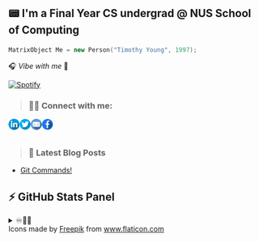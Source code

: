 ## 📟 I'm a Final Year CS undergrad @ NUS School of Computing 

```cpp
MatrixObject Me = new Person("Timothy Young", 1997);
```
🎧 _Vibe with me_ 🎺

[![Spotify](https://spotify-stats-timothyoung97.vercel.app/api/spotify)](https://open.spotify.com/user/31qd72w5v25ss2gn6tpaoaenqfru)


> ### 🤝🏼 Connect with me:

[<img align="left" alt="Timothyoung | LinkedIn" width="22px" src="public\linkedin.png" />][linkedin]
[<img align="left" alt="Timothyoung | Twitter" width="22px" src="public\twitter.png" />][twitter]
[<img align="left" alt="Timothyoung | Email" width="22px" src="public\email.png" />][email]
[<img align="left" alt="Timothyoung | Facebook" width="22px" src="public\facebook.png" />][facebook]

<br />
<br />

> ### 📕 Latest Blog Posts

<!-- BLOG-POST-LIST:START -->
- [Git Commands!](https://dev.to/timothyoung97/git-commands-3pkh)
<!-- BLOG-POST-LIST:END -->

## ⚡ GitHub Stats Panel

<details>
  <summary>♾️📶🆙</summary>

  <h4><i>Recent Activities</i></h2>

<!--START_SECTION:activity-->
1. ❗ Opened issue [#3](https://github.com/Timothyoung97/RenderingEngine/issues/3) in [Timothyoung97/RenderingEngine](https://github.com/Timothyoung97/RenderingEngine)
2. ❗ Opened issue [#2](https://github.com/Timothyoung97/RenderingEngine/issues/2) in [Timothyoung97/RenderingEngine](https://github.com/Timothyoung97/RenderingEngine)
3. 💪 Opened PR [#403](https://github.com/CS3247-Game-Development-Team-6/Doodles/pull/403) in [CS3247-Game-Development-Team-6/Doodles](https://github.com/CS3247-Game-Development-Team-6/Doodles)
4. ❗️ Closed issue [#386](https://github.com/CS3247-Game-Development-Team-6/Doodles/issues/386) in [CS3247-Game-Development-Team-6/Doodles](https://github.com/CS3247-Game-Development-Team-6/Doodles)
5. 🗣 Commented on [#386](https://github.com/CS3247-Game-Development-Team-6/Doodles/issues/386) in [CS3247-Game-Development-Team-6/Doodles](https://github.com/CS3247-Game-Development-Team-6/Doodles)
<!--END_SECTION:activity-->

---

<h4><i>General Stats</i></h2>

  <p align="center">
    <code><img align="center" src="https://github-readme-stats.vercel.app/api?username=Timothyoung97&count_private=true&show_icons=true&theme=blue-green" /></code>
    <code><img align="center" src="https://github-readme-stats.vercel.app/api/top-langs/?username=Timothyoung97&theme=blue-green&count_private=true" /></code>
  </p>  

---

<h4><i>Activity</i></h2>

  <p align="center">
    <code><img align="center" src="http://github-readme-streak-stats.herokuapp.com?user=Timothyoung97&theme=chartreuse-dark&date_format=M%20j%5B%2C%20Y%5D" /></code>
  </p>  

---

<h4><i>Contribution Graph</i></h2>

  <p align="center">
    <code><img align="center" src="./profile-3d-contrib/profile-night-green.svg" /></code>
  </p>  

---

<h4><i>Wakatime Stats</i></h2>
    
<!--START_SECTION:waka-->
![Code Time](http://img.shields.io/badge/Code%20Time-1%2C104%20hrs%2020%20mins-blue)

![Profile Views](http://img.shields.io/badge/Profile%20Views-1-blue)

![Lines of code](https://img.shields.io/badge/From%20Hello%20World%20I%27ve%20Written-13.9%20million%20lines%20of%20code-blue)

**🐱 My GitHub Data** 

> 📦 2.1 MB Used in GitHub's Storage 
 > 
> 💼 Opted to Hire
 > 
> 📜 25 Public Repositories 
 > 
> 🔑 25 Private Repositories 
 > 
**I'm an Early 🐤** 

```text
🌞 Morning                4972 commits        ███░░░░░░░░░░░░░░░░░░░░░░   12.74 % 
🌆 Daytime                20456 commits       █████████████░░░░░░░░░░░░   52.39 % 
🌃 Evening                9738 commits        ██████░░░░░░░░░░░░░░░░░░░   24.94 % 
🌙 Night                  3876 commits        ██░░░░░░░░░░░░░░░░░░░░░░░   09.93 % 
```
📅 **I'm Most Productive on Saturday** 

```text
Monday                   6732 commits        ████░░░░░░░░░░░░░░░░░░░░░   17.24 % 
Tuesday                  5696 commits        ████░░░░░░░░░░░░░░░░░░░░░   14.59 % 
Wednesday                7174 commits        █████░░░░░░░░░░░░░░░░░░░░   18.38 % 
Thursday                 5842 commits        ████░░░░░░░░░░░░░░░░░░░░░   14.96 % 
Friday                   3485 commits        ██░░░░░░░░░░░░░░░░░░░░░░░   08.93 % 
Saturday                 7410 commits        █████░░░░░░░░░░░░░░░░░░░░   18.98 % 
Sunday                   2703 commits        ██░░░░░░░░░░░░░░░░░░░░░░░   06.92 % 
```


📊 **This Week I Spent My Time On** 

```text
🕑︎ Time Zone: Asia/Singapore

💬 Programming Languages: 
C++                      1 hr 31 mins        ███████████████████████░░   90.67 % 
HLSL                     9 mins              ██░░░░░░░░░░░░░░░░░░░░░░░   09.33 % 

🔥 Editors: 
VS Code                  1 hr 28 mins        ██████████████████████░░░   87.59 % 
Visual Studio            12 mins             ███░░░░░░░░░░░░░░░░░░░░░░   12.41 % 

🐱‍💻 Projects: 
cs3203-spa [GitHub]      1 hr 28 mins        ██████████████████████░░░   87.35 % 
RenderingEngine          12 mins             ███░░░░░░░░░░░░░░░░░░░░░░   12.41 % 
23s2-cp-spa-team-17      0 secs              ░░░░░░░░░░░░░░░░░░░░░░░░░   00.25 % 

💻 Operating System: 
Mac                      1 hr 28 mins        ██████████████████████░░░   87.59 % 
Windows                  12 mins             ███░░░░░░░░░░░░░░░░░░░░░░   12.41 % 
```

**I Mostly Code in C++** 

```text
C++                      8 repos             ██████░░░░░░░░░░░░░░░░░░░   24.24 % 
Python                   5 repos             ████░░░░░░░░░░░░░░░░░░░░░   15.15 % 
HTML                     2 repos             ██░░░░░░░░░░░░░░░░░░░░░░░   06.06 % 
Makefile                 1 repo              █░░░░░░░░░░░░░░░░░░░░░░░░   03.03 % 
HLSL                     1 repo              █░░░░░░░░░░░░░░░░░░░░░░░░   03.03 % 
```



**Timeline**

![Lines of Code chart](https://raw.githubusercontent.com/Timothyoung97/Timothyoung97/main/assets/bar_graph.png)


 Last Updated on 07/04/2024 18:38:16 UTC
<!--END_SECTION:waka-->
    
</details>

[facebook]: https://www.facebook.com/TimYoung97
[email]: mailto:e0518553@u.nus.edu
[twitter]: https://twitter.com/timothyoung97
[linkedin]: https://www.linkedin.com/in/shiyuan-yang97/

<div>Icons made by <a href="https://www.freepik.com" title="Freepik">Freepik</a> from <a href="https://www.flaticon.com/" title="Flaticon">www.flaticon.com</a></div>
